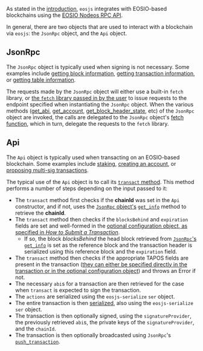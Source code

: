 As stated in the [introduction](index.md), `eosjs` integrates with EOSIO-based blockchains using the [EOSIO Nodeos RPC API](https://developers.eos.io/eosio-nodeos/reference).

In general, there are two objects that are used to interact with a blockchain via `eosjs`: the `JsonRpc` object, and the `Api` object.

## JsonRpc
The `JsonRpc` object is typically used when signing is not necessary.  Some examples include [getting block information](how-to-guides/00_how-to-get-block-information.md), [getting transaction information](how-to-guides/02_how-to-get-transaction-information.md), or [getting table information](how-to-guides/09_how-to-get-table-information.md).  

The requests made by the `JsonRpc` object will either use a built-in `fetch` library, or [the `fetch` library passed in by the user](basic-usage/01_commonjs.md) to issue requests to the endpoint specified when instantiating the `JsonRpc` object.  When the various methods ([get_abi](https://github.com/EOSIO/eosjs/blob/master/src/eosjs-jsonrpc.ts#L66), [get_account](https://github.com/EOSIO/eosjs/blob/master/src/eosjs-jsonrpc.ts#L71), [get_block_header_state](https://github.com/EOSIO/eosjs/blob/master/src/eosjs-jsonrpc.ts#L76), etc) of the `JsonRpc` object are invoked, the calls are delegated to the `JsonRpc` object's [fetch function](https://github.com/EOSIO/eosjs/blob/master/src/eosjs-jsonrpc.ts#L42-L63), which in turn, delegate the requests to the `fetch` library.

## Api
The `Api` object is typically used when transacting on an EOSIO-based blockchain.  Some examples include [staking](how-to-guides/03_how-to-stake.md), [creating an account](how-to-guides/05_how-to-create-an-account.md), or [proposing multi-sig transactions](how-to-guides/13_how-to-propose-a-multisig-transaction.md).

The typical use of the `Api` object is to call its [`transact` method](https://github.com/EOSIO/eosjs/blob/master/src/eosjs-api.ts#L214-L254).  This method performs a number of steps depending on the input passed to it:

* The `transact` method first checks if the **chainId** was set in the `Api` constructor, and if not, uses the [`JsonRpc` object's](#jsonrpc) [`get_info`](https://github.com/EOSIO/eosjs/blob/master/src/eosjs-jsonrpc.ts#L101) method to retrieve the **chainId**.  
* The `transact` method then checks if the `blocksBehind` and `expiration` fields are set and well-formed in the [optional configuration object, as specified in *How to Submit a Transaction*](how-to-guides/01_how-to-submit-a-transaction.md#).  
    * If so, the block *blocksBehind* the head block retrieved from [`JsonRpc`'s `get_info`](https://github.com/EOSIO/eosjs/blob/master/src/eosjs-jsonrpc.ts#L101) is set as the reference block and the transaction header is serialized using this reference block and the `expiration` field.
* The `transact` method then checks if the appropriate TAPOS fields are present in the transaction ([they can either be specified directly in the transaction or in the optional configuration object](how-to-guides/01_how-to-submit-a-transaction.md#)) and throws an Error if not.
* The necessary `abi`s for a transaction are then retrieved for the case when `transact` is expected to sign the transaction.
* The `actions` are serialized using the `eosjs-serialize` `ser` object.
* The entire transaction is then [serialized](https://github.com/EOSIO/eosjs/blob/master/src/eosjs-api.ts#L154-L166), also using the `eosjs-serialize` `ser` object.
* The transaction is then optionally signed, using the `signatureProvider`, the previously retrieved `abi`s, the private keys of the `signatureProvider`, and the `chainId`.
* The transaction is then optionally broadcasted using `JsonRpc`'s [`push_transaction`](https://github.com/EOSIO/eosjs/blob/master/src/eosjs-jsonrpc.ts#L187).